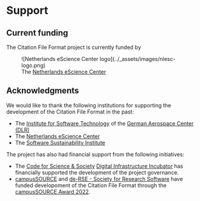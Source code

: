 # Support

## Current funding

The Citation File Format project is currently funded by

<figure markdown>
  ![Netherlands eScience Center logo](../_assets/images/nlesc-logo.png)
  <figcaption>The <a href="https://www.esciencecenter.nl/">Netherlands eScience Center</a></figcaption>
</figure>

## Acknowledgments

We would like to thank the following institutions for supporting the development of the Citation File Format in the past:

- The [Institute for Software Technology](https://www.dlr.de/sc/en/desktopdefault.aspx/) of the [German Aerospace Center (DLR)](https://www.dlr.de/en/)
- The [Netherlands eScience Center](https://www.esciencecenter.nl/)
- The [Software Sustainability Institute](https://software.ac.uk/)

The project has also had financial support from the following initiatives:

- The [Code for Science & Society](https://www.codeforsociety.org/) [Digital Infrastructure Incubator](https://www.codeforsociety.org/incubator/projects) has financially supported the development of the project governance.
- [campusSOURCE](https://ev.campussource.de/) and [de-RSE - Society for Research Software](https://de-rse.org/en/) have funded developoment of the Citation File Format through the [campusSOURCE Award 2022](https://ev.campussource.de/publikationen/csa2022/).
